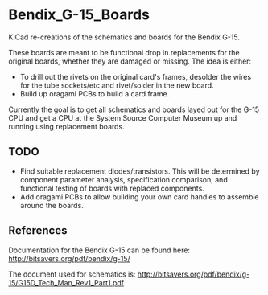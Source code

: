 # Bendix_G-15_Boards
KiCad re-creations of the schematics and boards for the Bendix G-15.

These boards are meant to be functional drop in replacements for the original boards, whether they are damaged or missing.
The idea is either:
- To drill out the rivets on the original card's frames, desolder the wires for the tube sockets/etc and rivet/solder in the new board.
- Build up oragami PCBs to build a card frame.

Currently the goal is to get all schematics and boards layed out for the G-15 CPU and get a CPU at the System Source Computer Museum up and running using replacement boards.

## TODO
- Find suitable replacement diodes/transistors. This will be determined by component parameter analysis, specification comparison, and functional testing of boards with replaced components.
- Add oragami PCBs to allow building your own card handles to assemble around the boards.

## References
Documentation for the Bendix G-15 can be found here:
http://bitsavers.org/pdf/bendix/g-15/

The document used for schematics is:
http://bitsavers.org/pdf/bendix/g-15/G15D_Tech_Man_Rev1_Part1.pdf
